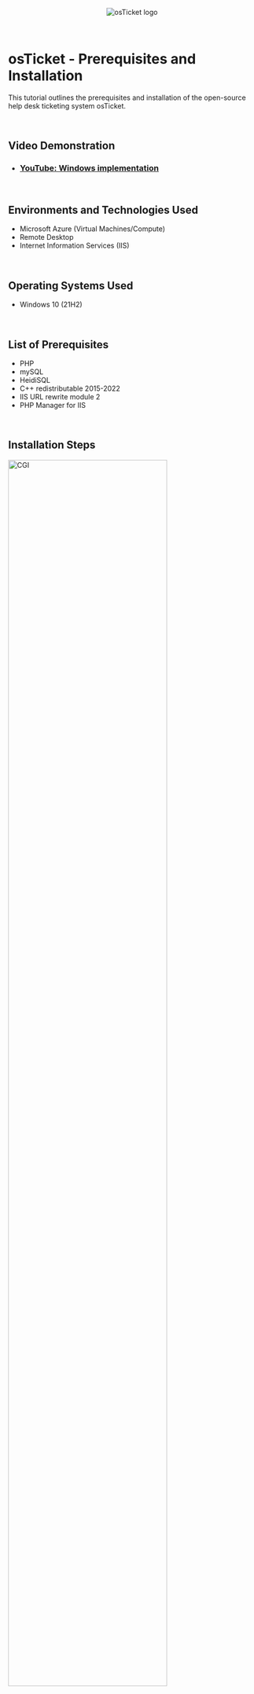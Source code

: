 <p align="center">
<img src="https://i.imgur.com/Clzj7Xs.png" alt="osTicket logo"/>
</p>
<p> &emsp; </p>


<h1>osTicket - Prerequisites and Installation</h1>
This tutorial outlines the prerequisites and installation of the open-source help desk ticketing system osTicket.<br />
<p> &emsp; </p>


<h2>Video Demonstration</h2>

- ### [YouTube: Windows implementation](https://youtu.be/4BuSPjaT7os)
<p> &emsp; </p>

<h2>Environments and Technologies Used</h2>

- Microsoft Azure (Virtual Machines/Compute)
- Remote Desktop
- Internet Information Services (IIS)
<p> &emsp; </p>

<h2>Operating Systems Used </h2>

- Windows 10</b> (21H2)
<p> &emsp; </p>

<h2>List of Prerequisites</h2>

- PHP
- mySQL
- HeidiSQL
- C++ redistributable 2015-2022
- IIS URL rewrite module 2
- PHP Manager for IIS
<p> &emsp; </p>

<h2>Installation Steps</h2>

<p>
<img src="https://i.imgur.com/FKafBCx.png" height="80%" width="80%" alt="CGI"/>
</p>
<p>
- Create a windows 10 vm in azure.<p></p>
- Enable IIS & CGI.<p></p>
[start -> control panel -> uninstall a program -> turn windows features on/off -> highlight IIS -> expand www services / app dev feat -> highlight CGI]<p></p>
<p> &emsp; </p>
- Install php manager and the rewrite module.<p></p>
- Create a folder in C: named "PHP" and extract the php binaries to it.
</p>
<br />
<p> &emsp; </p>
<p> &emsp; </p>


<p>
<img src="https://i.imgur.com/yk5yUID.jpeg" height="80%" width="80%" alt="mySQL"/>
</p>
<p>
- Install Visual C++ Redistributable 2015-2022 & mySQL.<p></p>
[mySQL wizard -> [typical] -> launch -> [standard] -> password = "root" -> execute]<p></p>
<p> &emsp; </p>
- Open IIS as admin and set php-cgi.exe from PHP Manager.<p></p>
[start -> IIS(admin) -> PHP Manager -> register new version -> C:\PHP\php-cgi.exe]<p></p>
<p> &emsp; </p>
- Restart IIS.
</p>
<br />
<p> &emsp; </p>
<p> &emsp; </p>


<p>
<img src="https://i.imgur.com/x5Tzfsr.png" height="80%" width="80%" alt="phpManager"/>
</p>
<p>
- Unzip osTicket.zip, move the upload folder to c/inetpub/wwwroot and rename it "osTicket".<p></p>
- Rename c/inetpub/wwwroot/osTicket/include/ost-sampleconfig.php to ost-config.php<p></p>
- Assign permissions to ost-config.php<p></p>
[properties -> security -> advanced -> disable inheritance -> add -> select principal -> "Everyone" -> Full control]<p></p>
<p> &emsp; </p>
- Reload IIS and launch osTicket (sites / web site / osTicket / browse http)<p></p>
- Enable php_imap.dll, php_intl.dll, php_opcache.dll<p></p>
[IIS -> sites -> default -> osticket -> PHP Manager -> enable/disable extensions]
</p>
<br />
<p> &emsp; </p>
<p> &emsp; </p>


<p>
<img src="https://i.imgur.com/iBhfqwC.png" height="80%" width="80%" alt="heidi"/>
</p>
<p>
- Continue to the next page filling in the credentials of the first 2 sections of the page.<p>
(the admin and default emails must be different)<p></p>
- Install (defaults on everything) and launch HeidiSQL and create a new session.<p></p>
[new -> user/pass : root/root -> open -> right-click unnamed -> create new -> database -> "osTicket"]<p></p>
<p> &emsp; </p>
- the mySQL section of the page can now be filled out with:<p></p>
mySQL database: osTicket<p></p>
mySQL username: root<p></p>
mySQL password: root
</p>
<br />
